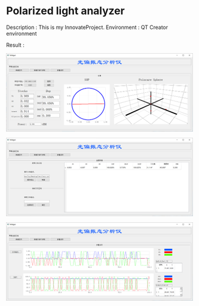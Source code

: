 # Polarized light analyzer
Description : This is my InnovateProject.
Environment : QT Creator environment

Result : 

![image-20210521101304427](https://github.com/liuouyang569/InnovateProject/blob/master//README.assets/image-20210521101304427.png)

![image-20210521101440520](https://github.com/liuouyang569/InnovateProject/blob/master/README.assets/image-20210521101440520.png)

![image-20210521101339258](https://github.com/liuouyang569/InnovateProject/blob/master/README.assets/image-20210521101339258.png)
